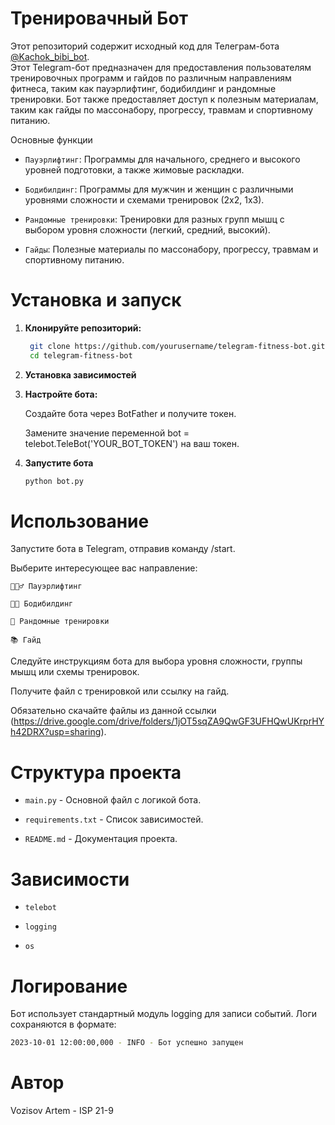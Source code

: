 # Тренировачный Бот
Этот репозиторий содержит исходный код для Телеграм-бота [@Kachok_bibi_bot](http://t.me/Kachok_bibi_bot).  
Этот Telegram-бот предназначен для предоставления пользователям тренировочных программ и гайдов по различным направлениям фитнеса, таким как пауэрлифтинг, бодибилдинг и рандомные тренировки. Бот также предоставляет доступ к полезным материалам, таким как гайды по массонабору, прогрессу, травмам и спортивному питанию.

Основные функции
* ```Пауэрлифтинг```: Программы для начального, среднего и высокого уровней подготовки, а также жимовые раскладки.

* ```Бодибилдинг```: Программы для мужчин и женщин с различными уровнями сложности и схемами тренировок (2х2, 1х3).

* ```Рандомные тренировки```: Тренировки для разных групп мышц с выбором уровня сложности (легкий, средний, высокий).

* ```Гайды```: Полезные материалы по массонабору, прогрессу, травмам и спортивному питанию.

# Установка и запуск

1. **Клонируйте репозиторий:**

   ```bash
    git clone https://github.com/yourusername/telegram-fitness-bot.git
    cd telegram-fitness-bot
   ```
2. **Установка зависимостей**

   
3. **Настройте бота:**
   
    Создайте бота через BotFather и получите токен.

    Замените значение переменной bot = telebot.TeleBot('YOUR_BOT_TOKEN') на ваш токен.

4. **Запустите бота**

   ```bash
   python bot.py
   ```

# Использование
Запустите бота в Telegram, отправив команду /start.

Выберите интересующее вас направление:

```🏋🏻‍♂️ Пауэрлифтинг```

```💪🏻 Бодибилдинг```

```🎲 Рандомные тренировки```

```📚 Гайд```

Следуйте инструкциям бота для выбора уровня сложности, группы мышц или схемы тренировок.

Получите файл с тренировкой или ссылку на гайд.

Обязательно скачайте файлы из данной ссылки (https://drive.google.com/drive/folders/1jOT5sqZA9QwGF3UFHQwUKrprHYh42DRX?usp=sharing).

# Структура проекта

* ```main.py``` - Основной файл с логикой бота.

* ```requirements.txt``` - Список зависимостей.

* ```README.md``` - Документация проекта.

# Зависимости

* ```telebot```

* ```logging```
 
* ```os```

# Логирование

Бот использует стандартный модуль logging для записи событий. Логи сохраняются в формате:

```bash
2023-10-01 12:00:00,000 - INFO - Бот успешно запущен
```

# Автор

Vozisov Artem - ISP 21-9


















